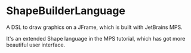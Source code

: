 # ShapeBuilderLanguage

A DSL to draw graphics on a JFrame, which is built with JetBrains MPS.

It's an extended Shape language in the MPS tutorial, which has got more beautiful user interface.
